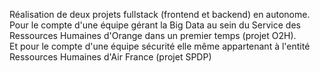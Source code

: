 Réalisation de deux projets fullstack (frontend et backend) en autonome.  
Pour le compte d'une équipe gérant la Big Data au sein du Service des Ressources Humaines d'Orange dans un premier temps (projet O2H).  
Et pour le compte d'une équipe sécurité elle même appartenant à l'entité Ressources Humaines d'Air France (projet SPDP)  
